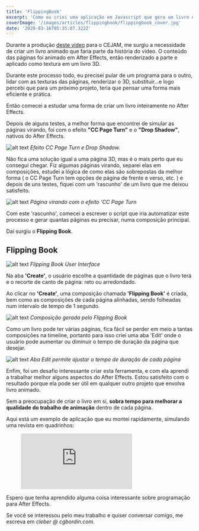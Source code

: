 ```yaml
---
title: 'FlippingBook'
excerpt: 'Como eu criei uma aplicação em Javascript que gera um livro em After Effects.'
coverImage: '/images/articles/flippingbook/flippingbook_cover.jpg'
date: '2020-03-16T05:35:07.322Z'
---
```


Durante a produção [deste vídeo](https://www.youtube.com/watch?v=atW0cztyxso) para o CEJAM, me surgiu a necessidade de criar um livro animado que faria parte da história do vídeo. O conteúdo das páginas foi animado em After Effects, então renderizado a parte e aplicado como textura em um livro 3D.

Durante este processo todo, eu precisei pular de um programa para o outro, lidar com as texturas das páginas, renderizar o 3D, substituir…e logo percebi que para um próximo projeto, teria que pensar uma forma mais eficiente e prática.

Então comecei a estudar uma forma de criar um livro inteiramente no After Effects.

Depois de alguns testes, a melhor forma que encontrei de simular as páginas virando, foi com o efeito **"CC Page Turn"** e o **"Drop Shadow"**, nativos do After Effects.

![alt text](/images/articles/flippingbook/flippingbook_ccpageturn.png "Efeito CC Page Turn e Drop Shadow.")
*Efeito CC Page Turn e Drop Shadow.*

Não fica uma solução igual a uma página 3D, mas é o mais perto que eu consegui chegar. Fiz algumas páginas virando, separei elas em composições, estudei a lógica de como elas são sobrepostas da melhor forma ( o CC Page Turn tem opções de página de frente e verso, etc. ) e depois de uns testes, fiquei com um 'rascunho' de um livro que me deixou satisfeito.

![alt text](/images/articles/flippingbook/flippingbook_test.gif "Página virando com o efeito 'CC Page Turn.")
*Página virando com o efeito 'CC Page Turn*

Com este 'rascunho', comecei a escrever o script que iria automatizar este processo e gerar quantas páginas eu precisar, numa composição principal.

Daí surgiu o **Flipping Book**.

## Flipping Book

![alt text](/images/articles/flippingbook/flippingbook_create.png#width_auto "Flipping Book User Interface")
*Flipping Book User Interface*

Na aba **'Create'**, o usuário escolhe a quantidade de páginas que o livro terá e o recorte de canto de página: reto ou arredondado.

Ao clicar no **'Create'**, uma composição chamada **'Flipping Book'** é criada, bem como as composições de cada página alinhadas, sendo folheadas num intervalo de tempo de 1 segundo.

![alt text](/images/articles/flippingbook/flippingbook_timeline.png "Composição gerada pelo Flipping Book")
*Composição gerada pelo Flipping Book*

Como um livro pode ter várias páginas, fica fácil se perder em meio a tantas composições na timeline, portanto para isso criei uma aba 'Edit' onde o usuário pode aumentar ou diminuir o tempo de duração da página que desejar.

![alt text](/images/articles/flippingbook/flippingbook_edit.png#width_auto "Aba Edit permite ajustar o tempo de duração de cada página")
*Aba Edit permite ajustar o tempo de duração de cada página*

Enfim, foi um desafio interessante criar esta ferramenta, e com ela aprendi a trabalhar melhor alguns aspectos do After Effects. Estou satisfeito com o resultado porque ela pode ser útil em qualquer outro projeto que envolva livro animado.

Sem a preocupação de criar o livro em si, **sobra tempo para melhorar a qualidade do trabalho de animação** dentro de cada página.

Aqui está um exemplo de aplicação que eu montei rapidamente, simulando uma revista em quadrinhos:

<figure class="video_container">
  <iframe class="video_content" src="https://www.youtube.com/embed/Iw-_NJp3neI" frameborder="0" allowfullscreen="true"> </iframe>
</figure>

Espero que tenha aprendido alguma coisa interessante sobre programação para After Effects.

Se você se interessou pelo meu trabalho e quiser conversar comigo, me escreva em *cleber @ cgbordin.com*.
